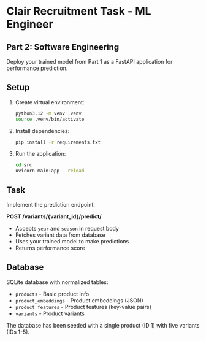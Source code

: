 # Clair Recruitment Task - ML Engineer

## Part 2: Software Engineering

Deploy your trained model from Part 1 as a FastAPI application for performance prediction.

## Setup

1. Create virtual environment:
   ```bash
   python3.12 -m venv .venv
   source .venv/bin/activate
   ```

2. Install dependencies:
   ```bash
   pip install -r requirements.txt
   ```

4. Run the application:
   ```bash
   cd src
   uvicorn main:app --reload
   ```

## Task

Implement the prediction endpoint:

**POST /variants/{variant_id}/predict/**
- Accepts `year` and `season` in request body
- Fetches variant data from database
- Uses your trained model to make predictions
- Returns performance score

## Database

SQLite database with normalized tables:
- `products` - Basic product info
- `product_embeddings` - Product embeddings (JSON)
- `product_features` - Product features (key-value pairs)
- `variants` - Product variants

The database has been seeded with a single product (ID 1) with five variants (IDs 1-5).